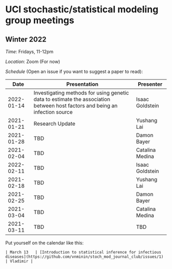 # UCI stochastic/statistical modeling group meetings

## Winter 2022

*Time*: Fridays, 11-12pm

*Location*: Zoom (For now)

*Schedule* (Open an issue if you want to suggest a paper to read):

| Date   | Presentation   | Presenter    |
|--------|----------------|--------------|
| 2022-01-14 |Investigating methods for using genetic data to estimate the association between host factors and being an infection source| Isaac Goldstein |
| 2021-01-21 | Research Update | Yushang Lai |
| 2021-01-28 | TBD | Damon Bayer |
| 2021-02-04 | TBD | Catalina Medina |
| 2022-02-11 | TBD | Isaac Goldstein |
| 2021-02-18 | TBD | Yushang Lai |
| 2021-02-25 | TBD | Damon Bayer |
| 2021-03-04 | TBD | Catalina Medina |
| 2021-03-11 | TBD | TBD |


Put yourself on the calendar like this:
```
| March 13   | [Introduction to statistical inference for infectious diseases](https://github.com/vnminin/stoch_mod_journal_club/issues/1) | Vladimir |
```
